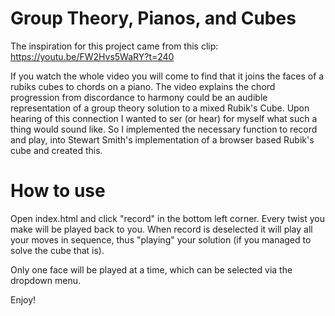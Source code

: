 # Group Theory, Pianos, and Cubes


The inspiration for this project came from this clip: https://youtu.be/FW2Hvs5WaRY?t=240 


If you watch the whole video you will come to find that it joins the faces of a rubiks cubes to chords on a piano. The video explains the chord progression from discordance to harmony could be an audible representation of a group theory solution to a mixed Rubik's Cube. Upon hearing of this connection I wanted to ser (or hear) for myself what such a thing would sound like. So I implemented the necessary function to record and play, into Stewart Smith's implementation of a browser based Rubik's cube and created this.


# How to use


Open index.html and click "record" in the bottom left corner. Every twist you make will be played back to you. When record is deselected it will play all your moves in sequence, thus "playing" your solution (if you managed to solve the cube that is).

Only one face will be played at a time, which can be selected via the dropdown menu.

Enjoy!

